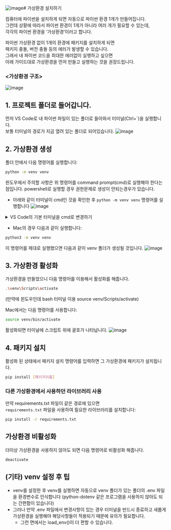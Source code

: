 ![image](https://github.com/user-attachments/assets/184d2b06-4872-4158-a7db-8bdf0d47fac1)# 가상환경 설치하기 

컴퓨터에 파이썬을 설치하게 되면 자동으로 파이썬 환경 1개가 만들어집니다.  
그런데 상황에 따라서 파이썬 환경이 1개가 아니라 여러 개가 필요할 수 있는데,  
각각의 파이썬 환경을 ‘가상환경’이러고 합니다. 

파이썬 가상환경 없이 1개의 환경에 패키지를 설치하게 되면  
패키지 충돌, 버전 충돌 등의 에러가 발생할 수 있습니다.  
그래서 내 파이썬 코드을 최대한 에러없이 실행하고 싶으면  
아래 가이드대로 가상환경을 먼저 만들고 실행하는 것을 권장드립니다.

### <가상환경 구조>
![image](https://github.com/user-attachments/assets/a68f40da-40c7-40ef-afda-d68ae3b91fbe)


## 1. 프로젝트 폴더로 들어갑니다.
먼저 VS Code로 내 파이썬 파일이 있는 폴더로 들아와서 터미널(Ctrl+`)을 실행합니다.  
보통 터미널의 경로가 지금 열려 있는 폴더로 되어있습니다.
![image](https://github.com/user-attachments/assets/31749776-0864-44c5-9725-eae2c3a38d23)


## 2. 가상환경 생성
폴더 안에서 다음 명령어를 실행합니다:
```bash
python -m venv venv
```

윈도우에서 주의할 사항은 위 명령어를 command prompt(cmd)로 실행해야 한다는 점입니다.
powershell로 실행할 경우 권한문제로 생성이 안되는경우가 있습니다.
- 아래와 같이 터미널이 cmd인 것을 확인한 후 `python -m venv venv` 명령어를 실행합니다 
![image](https://github.com/user-attachments/assets/491aed35-5b97-4f7e-8c17-588a7551722a)


<details>
  <summary>VS Code의 기본 터미널을 cmd로 변경하기</summary>
  
가급적이면 아래와 같은 방법으로 VS Code의 기본 터미널을 cmd로 변경하는 것을 권장드립니다.
![image](https://github.com/user-attachments/assets/4df12f74-5104-4617-bc86-ee8f8afa8b06)
![image](https://github.com/user-attachments/assets/c542146a-e154-4101-afe4-0c5e0564f29f)

</details>



- Mac의 경우 다음과 같이 실행합니다:
```bash
python3 -m venv venv
```

이 명령어를 제대로 실행했으면 다음과 같이 venv 폴더가 생성될 것입니다.
![image](https://github.com/user-attachments/assets/15a5461e-4d84-44d3-bb87-23774bdeed8b)



## 3. 가상환경 활성화
가상환경을 만들었으니
다음 명령어를 이용해서 활성화를 해줍니다. 

```bash
.\venv\Scripts\activate
```
(만약에 윈도우인데 bash 터미널 이용  source venv/Scripts/activate)


Mac에서는 다음 명령어를 사용합니다:
```bash
source venv/bin/activate
```
활성화되면 터미널에 스크립트 위에 괄호가 나타납니다.
![image](https://github.com/user-attachments/assets/67195cde-b79e-4dbb-aa5c-5bd6b7cc00f3)


## 4. 패키지 설치
활성화 된 상태에서 패키지 설치 명령어를 입력하면 그 가상환경에 패키지가 설치됩니다.
```bash
pip install [패키지이름]
```

### 다른 가상환경에서 사용하던 라이브러리 사용
만약 requirements.txt 파일이 같은 경로에 있으면   
`requirements.txt` 파일을 사용하여 필요한 라이브러리를 설치합니다:
```bash
pip install -r requirements.txt
```

## 가상환경 비활성화
더이상 가상환경을 사용하지 않아도 되면 다음 명령어로 비활성화 해줍니다.
```bash
deactivate
```

## (기타) venv 설정 후 팁
- venv를 설정한 후 venv를 실행하면 자동으로 venv 폴더가 있는 폴더의 .env 파일을 환경변수로 인식합니다 (python-dotenv 같은 프로그램을 사용하지 않아도 되는 간편함이 있습니다)
- 그러나 만약 .env 파일에서 변경사항이 있는 경우 터미널을 반드시 종료하고 새롭게 가상환경을 실행해야 해당사항들이 적용되기 때문에 유의가 필요합니다.
    - 그런 면에서는 load_env()이 더 편할 수 있습니다.


